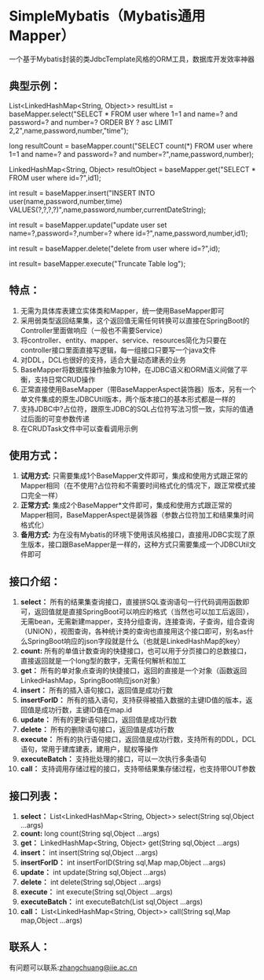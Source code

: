 # SimpleMybatis（Mybatis通用Mapper）
一个基于Mybatis封装的类JdbcTemplate风格的ORM工具，数据库开发效率神器

## 典型示例：
List<LinkedHashMap<String, Object>> resultList =  baseMapper.select("SELECT * FROM user where 1=1 and name=? and password=? and number=?  ORDER BY ? asc LIMIT 2,2",name,password,number,"time");

long resultCount =  baseMapper.count("SELECT count(*) FROM user where 1=1 and name=? and password=? and number=?",name,password,number);

LinkedHashMap<String, Object> resultObject =  baseMapper.get("SELECT  * FROM user where  id=?",id1);

int result = baseMapper.insert("INSERT INTO user(name,password,number,time) VALUES(?,?,?,?)",name,password,number,currentDateString);

int result = baseMapper.update("update user set name=?,password=?,number=? where id=?",name,password,number,id1);

int result = baseMapper.delete("delete from user where id=?",id);

int result=  baseMapper.execute("Truncate Table log");


## 特点：
1. 无需为具体库表建立实体类和Mapper，统一使用BaseMapper即可
2. 采用弱类型返回结果集，这个返回值无需任何转换可以直接在SpringBoot的Controller里面做响应（一般也不需要Service）
3. 将controller、entity、mapper、service、resources简化为只要在controller接口里面直接写逻辑，每一组接口只要写一个java文件
4. 对DDL，DCL也很好的支持，适合大量动态建表的业务
5. BaseMapper将数据库操作抽象为10种，在JDBC语义和ORM语义间做了平衡，支持日常CRUD操作
6. 正常直接使用BaseMapper（带BaseMapperAspect装饰器）版本，另有一个单文件集成的原生JDBCUtil版本，两个版本接口的基本形式都是一样的
7. 支持JDBC中?占位符，跟原生JDBC的SQL占位符写法习惯一致，实际的值通过后面的可变参数传递
8. 在CRUDTask文件中可以查看调用示例

## 使用方式：
1. **试用方式:** 只需要集成1个BaseMapper文件即可，集成和使用方式跟正常的Mapper相同（在不使用?占位符和不需要时间格式化的情况下，跟正常模式接口完全一样）
2. **正常方式:** 集成2个BaseMapper\*文件即可，集成和使用方式跟正常的Mapper相同，BaseMapperAspect是装饰器（参数占位符加工和结果集时间格式化）
3. **备用方式:** 为在没有Mybatis的环境下使用该风格接口，直接用JDBC实现了原生版本，接口跟BaseMapper是一样的，这种方式只需要集成一个JDBCUtil文件即可

## 接口介绍：
1. **select：** 所有的结果集查询接口，直接拼SQL查询语句一行代码调用函数即可，返回值就是直接SpringBoot可以响应的格式（当然也可以加工后返回），无需bean，无需新建mapper，支持分组查询，连接查询，子查询，组合查询（UNION），视图查询，各种统计类的查询也直接用这个接口即可，别名as什么SpringBoot响应的json字段就是什么（也就是LinkedHashMap的key）
2. **count:** 所有的单值计数查询的快捷接口，也可以用于分页接口的总数接口，直接返回就是一个long型的数字，无需任何解析和加工
3. **get：** 所有的单对象点查询的快捷接口，返回的直接是一个对象（函数返回LinkedHashMap，SpringBoot响应json对象）
4. **insert：** 所有的插入语句接口，返回值是成功行数
5. **insertForID：** 所有的插入语句，支持获得被插入数据的主键ID值的版本，返回值是成功行数，主键ID值在map.id
6. **update：** 所有的更新语句接口，返回值是成功行数
7. **delete：** 所有的删除语句接口，返回值是成功行数
8. **execute：** 所有的执行语句接口，返回值是成功行数，支持所有的DDL，DCL语句，常用于建库建表，建用户，赋权等操作
9. **executeBatch：** 支持批处理的接口，可以一次执行多条语句
10. **call：** 支持调用存储过程的接口，支持带结果集存储过程，也支持带OUT参数

## 接口列表：
1. **select：** List<LinkedHashMap<String, Object>> select(String sql,Object ...args)
2. **count:** long count(String sql,Object ...args)
3. **get：** LinkedHashMap<String, Object> get(String sql,Object ...args)
4. **insert：** int insert(String sql,Object ...args)
5. **insertForID：** int insertForID(String sql,Map map,Object ...args)
6. **update：** int update(String sql,Object ...args)
7. **delete：** int delete(String sql,Object ...args)
8. **execute：** int execute(String sql,Object ...args)
9. **executeBatch：** int executeBatch(List<String> sql,Object ...args)
10. **call：** List<LinkedHashMap<String, Object>> call(String sql,Map map,Object ...args)

## 联系人：
有问题可以联系:zhangchuang@iie.ac.cn
